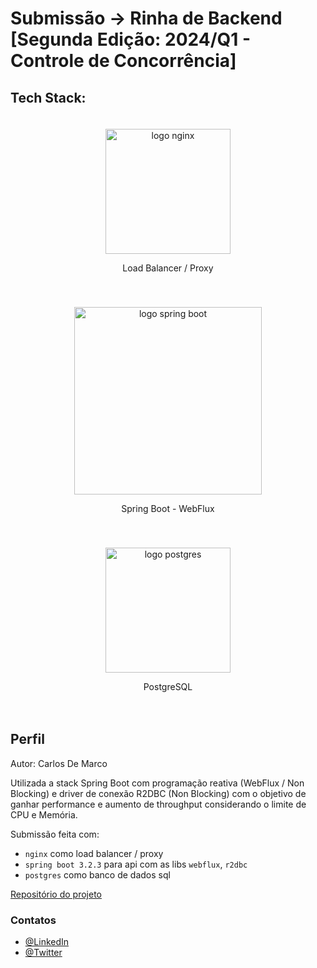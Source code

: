 # Submissão -> Rinha de Backend [Segunda Edição: 2024/Q1 - Controle de Concorrência]

## Tech Stack:
<div style="align-items: center; text-align: center; justify-content: center">
    <div style="padding: 20px"> 
        <img src="https://upload.wikimedia.org/wikipedia/commons/c/c5/Nginx_logo.svg" alt="logo nginx" width="200" height="auto">
        <p>Load Balancer / Proxy</p> 
    </div>
    <div style="padding: 20px">
        <img src="https://spring.io/img/spring-2.svg" alt="logo spring boot" width="300" height="auto">
        <p>Spring Boot - WebFlux</p>
    </div>
    <div style="padding: 20px">
        <img src="https://wiki.postgresql.org/images/a/a4/PostgreSQL_logo.3colors.svg" alt="logo postgres" width="200" height="auto">
        <p>PostgreSQL</p>
    </div>
</div>

## Perfil

Autor: Carlos De Marco

Utilizada a stack Spring Boot com programação reativa (WebFlux / Non Blocking) e driver de conexão R2DBC (Non Blocking) com o objetivo de ganhar performance e aumento de throughput considerando o limite de CPU e Memória. 

Submissão feita com:

- `nginx` como load balancer / proxy
- `spring boot 3.2.3` para api com as libs `webflux`, `r2dbc`
- `postgres` como banco de dados sql

[Repositório do projeto](https://gitlab.com/car.demarco/rinha-backend-q1-2024)

### Contatos

- [@LinkedIn](https://www.linkedin.com/in/cardemarco/)
- [@Twitter](https://twitter.com/carlos_demarco)
